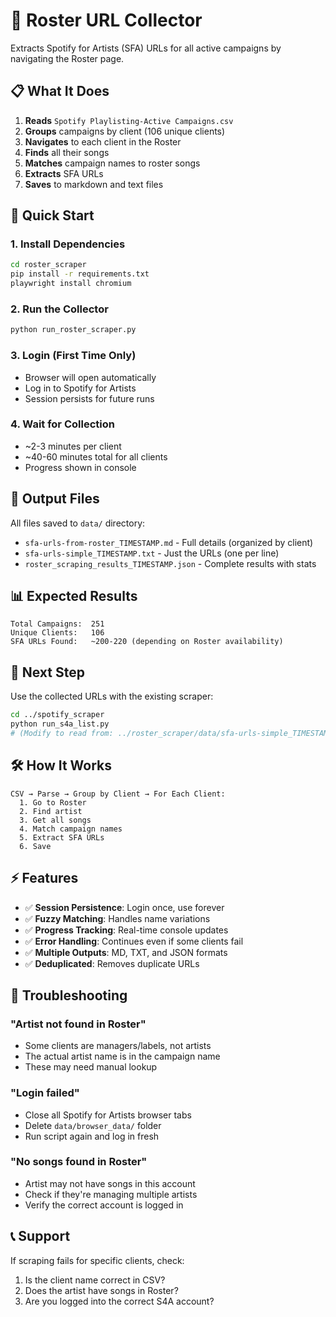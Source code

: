 # 🎯 Roster URL Collector

Extracts Spotify for Artists (SFA) URLs for all active campaigns by navigating the Roster page.

## 📋 What It Does

1. **Reads** `Spotify Playlisting-Active Campaigns.csv`
2. **Groups** campaigns by client (106 unique clients)
3. **Navigates** to each client in the Roster
4. **Finds** all their songs
5. **Matches** campaign names to roster songs
6. **Extracts** SFA URLs
7. **Saves** to markdown and text files

## 🚀 Quick Start

### 1. Install Dependencies
```bash
cd roster_scraper
pip install -r requirements.txt
playwright install chromium
```

### 2. Run the Collector
```bash
python run_roster_scraper.py
```

### 3. Login (First Time Only)
- Browser will open automatically
- Log in to Spotify for Artists
- Session persists for future runs

### 4. Wait for Collection
- ~2-3 minutes per client
- ~40-60 minutes total for all clients
- Progress shown in console

## 📁 Output Files

All files saved to `data/` directory:

- `sfa-urls-from-roster_TIMESTAMP.md` - Full details (organized by client)
- `sfa-urls-simple_TIMESTAMP.txt` - Just the URLs (one per line)
- `roster_scraping_results_TIMESTAMP.json` - Complete results with stats

## 📊 Expected Results

```
Total Campaigns:  251
Unique Clients:   106
SFA URLs Found:   ~200-220 (depending on Roster availability)
```

## 🔗 Next Step

Use the collected URLs with the existing scraper:

```bash
cd ../spotify_scraper
python run_s4a_list.py
# (Modify to read from: ../roster_scraper/data/sfa-urls-simple_TIMESTAMP.txt)
```

## 🛠️ How It Works

```
CSV → Parse → Group by Client → For Each Client:
  1. Go to Roster
  2. Find artist
  3. Get all songs
  4. Match campaign names
  5. Extract SFA URLs
  6. Save
```

## ⚡ Features

- ✅ **Session Persistence**: Login once, use forever
- ✅ **Fuzzy Matching**: Handles name variations
- ✅ **Progress Tracking**: Real-time console updates
- ✅ **Error Handling**: Continues even if some clients fail
- ✅ **Multiple Outputs**: MD, TXT, and JSON formats
- ✅ **Deduplicated**: Removes duplicate URLs

## 🐛 Troubleshooting

### "Artist not found in Roster"
- Some clients are managers/labels, not artists
- The actual artist name is in the campaign name
- These may need manual lookup

### "Login failed"
- Close all Spotify for Artists browser tabs
- Delete `data/browser_data/` folder
- Run script again and log in fresh

### "No songs found in Roster"
- Artist may not have songs in this account
- Check if they're managing multiple artists
- Verify the correct account is logged in

## 📞 Support

If scraping fails for specific clients, check:
1. Is the client name correct in CSV?
2. Does the artist have songs in Roster?
3. Are you logged into the correct S4A account?

